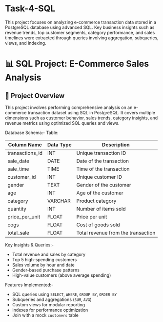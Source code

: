 # Task-4-SQL
This project focuses on analyzing e-commerce transaction data stored in a PostgreSQL database using advanced SQL. Key business insights such as revenue trends, top customer segments, category performance, and sales timelines were extracted through queries involving aggregation, subqueries, views, and indexing.
# 📊 SQL Project: E-Commerce Sales Analysis

## 🧾 Project Overview
This project involves performing comprehensive analysis on an e-commerce transaction dataset using SQL in PostgreSQL. It covers multiple dimensions such as customer behavior, sales trends, category insights, and revenue metrics using optimized SQL queries and views.

Database Schema:-
Table: 

| Column Name       | Data Type  | Description                          |
|-------------------|------------|--------------------------------------|
| transactions_id   | INT        | Unique transaction ID                |
| sale_date         | DATE       | Date of the transaction              |
| sale_time         | TIME       | Time of the transaction              |
| customer_id       | INT        | Unique customer ID                   |
| gender            | TEXT       | Gender of the customer               |
| age               | INT        | Age of the customer                  |
| category          | VARCHAR    | Product category                     |
| quantity          | INT        | Number of items sold                 |
| price_per_unit    | FLOAT      | Price per unit                       |
| cogs              | FLOAT      | Cost of goods sold                   |
| total_sale        | FLOAT      | Total revenue from the transaction   |


Key Insights & Queries:-

- Total revenue and sales by category
- Top 5 high-spending customers
- Sales volume by hour and date
- Gender-based purchase patterns
- High-value customers (above average spending)

Features Implemented:-

-  SQL queries using `SELECT`, `WHERE`, `GROUP BY`, `ORDER BY`
-  Subqueries and aggregations (`SUM`, `AVG`)
-  Custom views for modular reporting
-  Indexes for performance optimization
-  Join with a mock `customers` table

